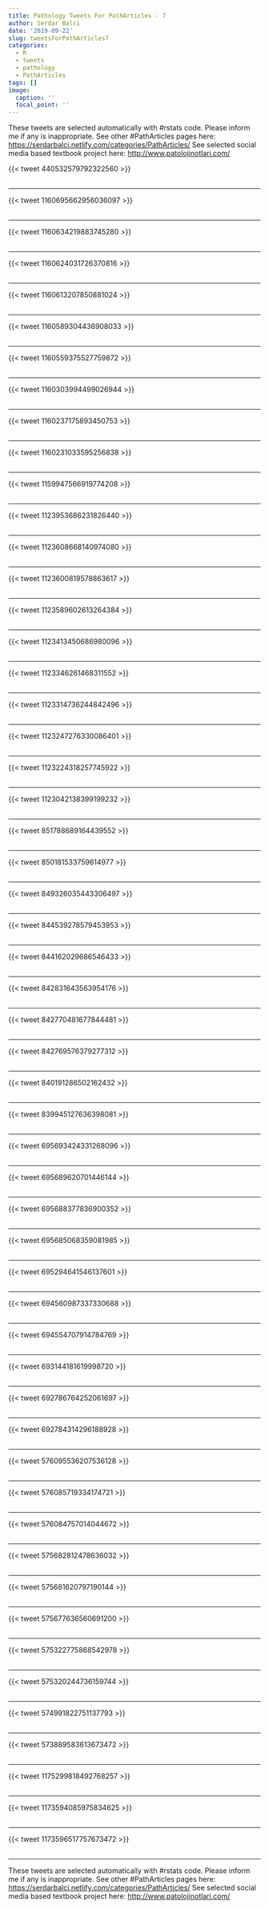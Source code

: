 ```yaml
---
title: Pathology Tweets For PathArticles - 7
author: Serdar Balci
date: '2019-09-22'
slug: tweetsForPathArticles7
categories:
  - R
  - tweets
  - pathology
  - PathArticles
tags: []
image:
  caption: ''
  focal_point: ''
---
```



These tweets are selected automatically with #rstats code. Please inform me if any is inappropriate.
See other #PathArticles pages here: https://serdarbalci.netlify.com/categories/PathArticles/ 
See selected social media based textbook project here: http://www.patolojinotlari.com/

{{< tweet 440532579792322560 >}}
<br>
<br>
<hr>
{{< tweet 1160695662956036097 >}}
<br>
<br>
<hr>
{{< tweet 1160634219883745280 >}}
<br>
<br>
<hr>
{{< tweet 1160624031726370816 >}}
<br>
<br>
<hr>
{{< tweet 1160613207850881024 >}}
<br>
<br>
<hr>
{{< tweet 1160589304436908033 >}}
<br>
<br>
<hr>
{{< tweet 1160559375527759872 >}}
<br>
<br>
<hr>
{{< tweet 1160303994499026944 >}}
<br>
<br>
<hr>
{{< tweet 1160237175893450753 >}}
<br>
<br>
<hr>
{{< tweet 1160231033595256838 >}}
<br>
<br>
<hr>
{{< tweet 1159947566919774208 >}}
<br>
<br>
<hr>
{{< tweet 1123953686231826440 >}}
<br>
<br>
<hr>
{{< tweet 1123608668140974080 >}}
<br>
<br>
<hr>
{{< tweet 1123600819578863617 >}}
<br>
<br>
<hr>
{{< tweet 1123589602613264384 >}}
<br>
<br>
<hr>
{{< tweet 1123413450686980096 >}}
<br>
<br>
<hr>
{{< tweet 1123346261468311552 >}}
<br>
<br>
<hr>
{{< tweet 1123314736244842496 >}}
<br>
<br>
<hr>
{{< tweet 1123247276330086401 >}}
<br>
<br>
<hr>
{{< tweet 1123224318257745922 >}}
<br>
<br>
<hr>
{{< tweet 1123042138399199232 >}}
<br>
<br>
<hr>
{{< tweet 851788689164439552 >}}
<br>
<br>
<hr>
{{< tweet 850181533759614977 >}}
<br>
<br>
<hr>
{{< tweet 849326035443306497 >}}
<br>
<br>
<hr>
{{< tweet 844539278579453953 >}}
<br>
<br>
<hr>
{{< tweet 844162029686546433 >}}
<br>
<br>
<hr>
{{< tweet 842831643563954176 >}}
<br>
<br>
<hr>
{{< tweet 842770481677844481 >}}
<br>
<br>
<hr>
{{< tweet 842769576379277312 >}}
<br>
<br>
<hr>
{{< tweet 840191286502162432 >}}
<br>
<br>
<hr>
{{< tweet 839945127636398081 >}}
<br>
<br>
<hr>
{{< tweet 695693424331268096 >}}
<br>
<br>
<hr>
{{< tweet 695689620701446144 >}}
<br>
<br>
<hr>
{{< tweet 695688377836900352 >}}
<br>
<br>
<hr>
{{< tweet 695685068359081985 >}}
<br>
<br>
<hr>
{{< tweet 695294641546137601 >}}
<br>
<br>
<hr>
{{< tweet 694560987337330688 >}}
<br>
<br>
<hr>
{{< tweet 694554707914784769 >}}
<br>
<br>
<hr>
{{< tweet 693144181619998720 >}}
<br>
<br>
<hr>
{{< tweet 692786764252061697 >}}
<br>
<br>
<hr>
{{< tweet 692784314296188928 >}}
<br>
<br>
<hr>
{{< tweet 576095536207536128 >}}
<br>
<br>
<hr>
{{< tweet 576085719334174721 >}}
<br>
<br>
<hr>
{{< tweet 576084757014044672 >}}
<br>
<br>
<hr>
{{< tweet 575682812478636032 >}}
<br>
<br>
<hr>
{{< tweet 575681620797190144 >}}
<br>
<br>
<hr>
{{< tweet 575677636560691200 >}}
<br>
<br>
<hr>
{{< tweet 575322775868542978 >}}
<br>
<br>
<hr>
{{< tweet 575320244736159744 >}}
<br>
<br>
<hr>
{{< tweet 574991822751137793 >}}
<br>
<br>
<hr>
{{< tweet 573889583613673472 >}}
<br>
<br>
<hr>
{{< tweet 1175299818492768257 >}}
<br>
<br>
<hr>
{{< tweet 1173594085975834625 >}}
<br>
<br>
<hr>
{{< tweet 1173596517757673472 >}}
<br>
<br>
<hr>


These tweets are selected automatically with #rstats code. Please inform me if any is inappropriate.
See other #PathArticles pages here: https://serdarbalci.netlify.com/categories/PathArticles/ 
See selected social media based textbook project here: http://www.patolojinotlari.com/
